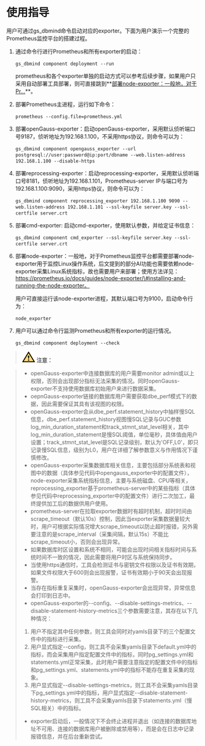 # 使用指导<a name="ZH-CN_TOPIC_0000001196305050"></a>

用户可通过gs\_dbmind命令启动对应的exporter。下面为用户演示一个完整的Prometheus监控平台的搭建过程。

1.  通过命令行进行Prometheus和所有exporter的启动：

    ```
    gs_dbmind component deployment --run
    ```

    prometheus和各个exporter单独的启动方式可以参考后续步骤，如果用户只采用自动部署工具部署，则可直接跳到**[部署node-exporter：一般地，对于Pr...](#li0810649203213)**。

2.  部署Prometheus主进程，运行如下命令：

    ```
    prometheus --config.file=prometheus.yml
    ```

3.  部署openGauss-exporter：启动openGauss-exporter，采用默认侦听端口号9187，侦听地址为192.168.1.100，不采用https协议，则命令可以为：

    ```
    gs_dbmind component opengauss_exporter --url postgresql://user:password@ip:port/dbname --web.listen-address 192.168.1.100 --disable-https
    ```

4.  部署reprocessing-exporter：启动reprocessing-exporter，采用默认侦听端口号8181，侦听地址为192.168.1.101，Prometheus-server IP与端口号为192.168.1.100:9090，采用https协议，则命令可以为：

    ```
    gs_dbmind component reprocessing_exporter 192.168.1.100 9090 --web.listen-address 192.168.1.101 --ssl-keyfile server.key --ssl-certfile server.crt 
    ```

5.  部署cmd-exporter: 启动cmd-exporter，使用默认参数，并给定证书信息：

    ```
    gs_dbmind component cmd_exporter --ssl-keyfile server.key --ssl-certfile server.crt 
    ```

6.  <a name="li0810649203213"></a>部署node-exporter：一般地，对于Prometheus监控平台都需要部署node-exporter用于监控Linux操作系统，后文提到的部分AI功能也需要依赖node-exporter采集Linux系统指标，故也需要用户来部署；使用方法详见：https://prometheus.io/docs/guides/node-exporter/\#installing-and-running-the-node-exporter。

    用户可直接运行该node-exporter进程，其默认端口号为9100，启动命令行为：

    ```
    node_exporter 
    ```

7.  用户可以通过命令行监测Prometheus和所有exporter的运行情况。

    ```
    gs_dbmind component deployment --check
    ```


>![](public_sys-resources/icon-caution.png) **注意：** 

>- openGauss-exporter中连接数据库的用户需要monitor admin或以上权限，否则会出现部分指标无法采集的情况。同时openGauss-exporter不支持使用数据库初始用户来进行数据采集。
>- oepnGauss-exporter链接的数据库用户需要获取dbe\_perf模式下的数据，因此需要保证其具有该视图的权限。
>- openGauss-exporter会从dbe\_perf.statement\_history中抽样慢SQL信息，dbe\_perf.statement\_history视图慢SQL记录与GUC参数log\_min\_duration\_statement和track\_stmnt\_stat\_level相关，其中log\_min\_duration\_statement是慢SQL阈值，单位毫秒，具体值由用户设置；track\_stmnt\_stat\_level是SQL记录级别，默认为'OFF,L0'，即只记录慢SQL信息，级别为L0，用户在详细了解参数意义与作用情况下谨慎修改。
>- openGauss-exporter采集数据库相关信息，主要包括部分系统表和视图中的数据（具体参见代码中opengauss\_exporter中的配置文件），node-exporter采集系统指标信息，主要与系统磁盘、CPU等相关，reprocessing\_exporter基于prometheus-server中的某些指标（具体参见代码中reprocessing\_exporter中的配置文件）进行二次加工，最终提供加工后的数据供用户使用。
>- prometheus-server在拉取exporter数据时有超时机制，超时时间由scrape\_timeout（默认10s）控制，因此当exporter采集数据量较大时，用户可根据实际情况增大scrape\_timeout以防止超时报错，另外需要注意的是scrape\_interval（采集间隔，默认15s）不能比scrape\_timeout小，否则会出现异常。
>- 如果数据库时区设置和系统不相同，可能会出现时间相关指标时间与系统时间不一致的情况，因此需要将用户时区与系统保持同步。
>- 当使用https通信时，工具会检测证书与密钥文件权限以及证书有效期，如果文件权限大于600则会出现报警，证书有效期小于90天会出现报警。
>- 当存在指标重复采集时，openGauss-exporter会出现异常，异常信息会打印到日志中。
>- openGauss-exporter的--config、--disable-settings-metrics、--disable-statement-history-metrics三个参数需要注意，其存在以下几种情况：
> 1. 用户不指定其中任何参数，则工具会同时对yamls目录下的三个配置文件中的指标进行采集。
> 2. 用户显式指定--config，则工具不会采集yamls目录下default.yml中的指标，而会采集用户指定配置文件中的指标，同时pg\_settings.yml和statements.yml正常采集，此时用户需要注意指定的配置文件中的指标和pg\_settings.yml、statements.yml中的指标不能存在重复采集的现象。
> 3. 用户显式指定--disable-settings-metrics，则工具不会采集yamls目录下pg\_settings.yml中的指标，用户显式指定--disable-statement-history-metrics，则工具不会采集yamls目录下statements.yml（慢SQL相关）中的指标。
>- exporter启动后，一般情况下不会终止进程并退出（如连接的数据库地址不可用、连接的数据库用户被删除或禁用等），而是会在日志中记录报错信息，并在后台重新尝试。


